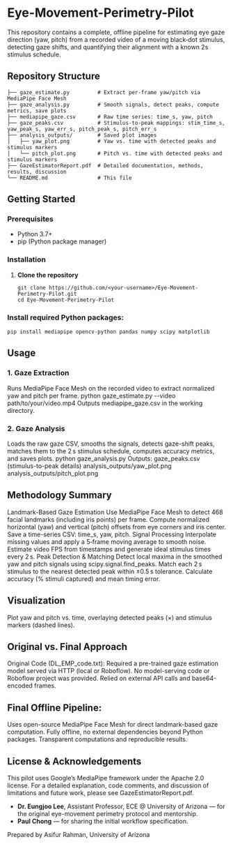# Eye-Movement-Perimetry-Pilot
This repository contains a complete, offline pipeline for estimating eye gaze direction (yaw, pitch) from a recorded video of a moving black‑dot stimulus, detecting gaze shifts, and quantifying their alignment with a known 2s stimulus schedule.

## Repository Structure
```
├── gaze_estimate.py         # Extract per-frame yaw/pitch via MediaPipe Face Mesh
├── gaze_analysis.py         # Smooth signals, detect peaks, compute metrics, save plots
├── mediapipe_gaze.csv       # Raw time series: time_s, yaw, pitch
├── gaze_peaks.csv           # Stimulus-to-peak mappings: stim_time_s, yaw_peak_s, yaw_err_s, pitch_peak_s, pitch_err_s
├── analysis_outputs/        # Saved plot images
│   ├── yaw_plot.png         # Yaw vs. time with detected peaks and stimulus markers
│   └── pitch_plot.png       # Pitch vs. time with detected peaks and stimulus markers
├── GazeEstimatorReport.pdf  # Detailed documentation, methods, results, discussion
└── README.md                # This file
```

## Getting Started
### Prerequisites

- Python 3.7+  
- pip (Python package manager)  

### Installation

1. **Clone the repository**  
   ```
   git clone https://github.com/<your-username>/Eye-Movement-Perimetry-Pilot.git
   cd Eye-Movement-Perimetry-Pilot
   ```

### Install required Python packages:
```pip install mediapipe opencv-python pandas numpy scipy matplotlib```

## Usage

### 1. Gaze Extraction
Runs MediaPipe Face Mesh on the recorded video to extract normalized yaw and pitch per frame.
python gaze_estimate.py --video path/to/your/video.mp4
Outputs mediapipe_gaze.csv in the working directory.

### 2. Gaze Analysis

Loads the raw gaze CSV, smooths the signals, detects gaze-shift peaks, matches them to the 2 s stimulus schedule, computes accuracy metrics, and saves plots.
python gaze_analysis.py
Outputs:
gaze_peaks.csv (stimulus-to-peak details)
analysis_outputs/yaw_plot.png
analysis_outputs/pitch_plot.png

## Methodology Summary

Landmark-Based Gaze Estimation
Use MediaPipe Face Mesh to detect 468 facial landmarks (including iris points) per frame.
Compute normalized horizontal (yaw) and vertical (pitch) offsets from eye corners and iris center.
Save a time-series CSV: time_s, yaw, pitch.
Signal Processing
Interpolate missing values and apply a 5‑frame moving average to smooth noise.
Estimate video FPS from timestamps and generate ideal stimulus times every 2 s.
Peak Detection & Matching
Detect local maxima in the smoothed yaw and pitch signals using scipy.signal.find_peaks.
Match each 2 s stimulus to the nearest detected peak within ±0.5 s tolerance.
Calculate accuracy (% stimuli captured) and mean timing error.

## Visualization
Plot yaw and pitch vs. time, overlaying detected peaks (×) and stimulus markers (dashed lines).

## Original vs. Final Approach

Original Code (DL_EMP_code.txt):
Required a pre-trained gaze estimation model served via HTTP (local or Roboflow).
No model-serving code or Roboflow project was provided.
Relied on external API calls and base64-encoded frames.

## Final Offline Pipeline:

Uses open-source MediaPipe Face Mesh for direct landmark-based gaze computation.
Fully offline, no external dependencies beyond Python packages.
Transparent computations and reproducible results.

## License & Acknowledgements

This pilot uses Google’s MediaPipe framework under the Apache 2.0 license.
For a detailed explanation, code comments, and discussion of limitations and future work, please see GazeEstimatorReport.pdf.
- **Dr. Eungjoo Lee**, Assistant Professor, ECE @ University of Arizona — for the original eye-movement perimetry protocol and mentorship.
- **Paul Chong** — for sharing the initial workflow specification.

Prepared by Asifur Rahman, University of Arizona
